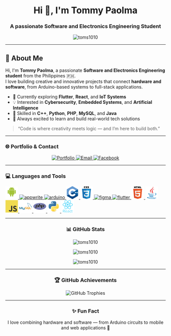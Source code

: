 <h1 align="center">Hi 👋, I'm Tommy Paolma</h1>
<h3 align="center">A passionate Software and Electronics Engineering Student</h3>

<p align="center">
  <img src="https://komarev.com/ghpvc/?username=toms1010&label=Profile%20views&color=0e75b6&style=flat" alt="toms1010" />
</p>

---

## 👋 About Me

Hi, I'm **Tommy Paolma**, a passionate **Software and Electronics Engineering student** from the Philippines 🇵🇭.  
I love building creative and innovative projects that connect **hardware and software**, from Arduino-based systems to full-stack applications.

- 🎯 Currently exploring **Flutter**, **React**, and **IoT Systems**
- 💡 Interested in **Cybersecurity**, **Embedded Systems**, and **Artificial Intelligence**
- 🔧 Skilled in **C++**, **Python**, **PHP**, **MySQL**, and **Java**
- 🚀 Always excited to learn and build real-world tech solutions  

> “Code is where creativity meets logic — and I’m here to build both.”

---

### 🌐 Portfolio & Contact

<p align="center">
  <a href="https://toms1010.github.io/portfolio-w-certifications/" target="_blank">
    <img src="https://img.shields.io/badge/My%20Portfolio-0e75b6?style=for-the-badge&logo=githubpages&logoColor=white" alt="Portfolio"/>
  </a>
  <a href="mailto:tpaolma@gmail.com">
    <img src="https://img.shields.io/badge/Email%20Me-D14836?style=for-the-badge&logo=gmail&logoColor=white" alt="Email"/>
  </a>
  <a href="https://fb.com/tommy.b.paolma" target="_blank">
    <img src="https://img.shields.io/badge/Facebook-1877F2?style=for-the-badge&logo=facebook&logoColor=white" alt="Facebook"/>
  </a>
</p>

---

<h3 align="left">💻 Languages and Tools</h3>
<p align="left"> 
<a href="https://developer.android.com" target="_blank"> <img src="https://raw.githubusercontent.com/devicons/devicon/master/icons/android/android-original-wordmark.svg" alt="android" width="40" height="40"/> </a> 
<a href="https://appwrite.io" target="_blank"> <img src="https://www.vectorlogo.zone/logos/appwriteio/appwriteio-icon.svg" alt="appwrite" width="40" height="40"/> </a> 
<a href="https://www.arduino.cc/" target="_blank"> <img src="https://cdn.worldvectorlogo.com/logos/arduino-1.svg" alt="arduino" width="40" height="40"/> </a> 
<a href="https://www.w3schools.com/cpp/" target="_blank"> <img src="https://raw.githubusercontent.com/devicons/devicon/master/icons/cplusplus/cplusplus-original.svg" alt="cplusplus" width="40" height="40"/> </a> 
<a href="https://www.w3schools.com/css/" target="_blank"> <img src="https://raw.githubusercontent.com/devicons/devicon/master/icons/css3/css3-original-wordmark.svg" alt="css3" width="40" height="40"/> </a> 
<a href="https://www.figma.com/" target="_blank"> <img src="https://www.vectorlogo.zone/logos/figma/figma-icon.svg" alt="figma" width="40" height="40"/> </a> 
<a href="https://flutter.dev" target="_blank"> <img src="https://www.vectorlogo.zone/logos/flutterio/flutterio-icon.svg" alt="flutter" width="40" height="40"/> </a> 
<a href="https://www.w3.org/html/" target="_blank"> <img src="https://raw.githubusercontent.com/devicons/devicon/master/icons/html5/html5-original-wordmark.svg" alt="html5" width="40" height="40"/> </a> 
<a href="https://www.java.com" target="_blank"> <img src="https://raw.githubusercontent.com/devicons/devicon/master/icons/java/java-original.svg" alt="java" width="40" height="40"/> </a> 
<a href="https://developer.mozilla.org/en-US/docs/Web/JavaScript" target="_blank"> <img src="https://raw.githubusercontent.com/devicons/devicon/master/icons/javascript/javascript-original.svg" alt="javascript" width="40" height="40"/> </a> 
<a href="https://www.mysql.com/" target="_blank"> <img src="https://raw.githubusercontent.com/devicons/devicon/master/icons/mysql/mysql-original-wordmark.svg" alt="mysql" width="40" height="40"/> </a> 
<a href="https://www.php.net" target="_blank"> <img src="https://raw.githubusercontent.com/devicons/devicon/master/icons/php/php-original.svg" alt="php" width="40" height="40"/> </a> 
<a href="https://www.python.org" target="_blank"> <img src="https://raw.githubusercontent.com/devicons/devicon/master/icons/python/python-original.svg" alt="python" width="40" height="40"/> </a> 
<a href="https://reactjs.org/" target="_blank"> <img src="https://raw.githubusercontent.com/devicons/devicon/master/icons/react/react-original-wordmark.svg" alt="react" width="40" height="40"/> </a> 
</p>

---

<h3 align="center">📊 GitHub Stats</h3>

<p align="center">
  <img src="https://github-readme-stats.vercel.app/api/top-langs?username=toms1010&show_icons=true&locale=en&layout=compact&theme=tokyonight" alt="toms1010" />
</p>

<p align="center">
  <img src="https://github-readme-stats.vercel.app/api?username=toms1010&show_icons=true&locale=en&theme=tokyonight" alt="toms1010" />
</p>

<p align="center">
  <img src="https://github-readme-streak-stats.herokuapp.com/?user=toms1010&theme=tokyonight" alt="toms1010" />
</p>

---

<h3 align="center">🏆 GitHub Achievements</h3>
<p align="center">
  <img src="https://github-profile-trophy.vercel.app/?username=toms1010&theme=tokyonight&no-frame=true&row=1&column=6" alt="GitHub Trophies" />
</p>

---

<h3 align="center">✨ Fun Fact</h3>
<p align="center">I love combining hardware and software — from Arduino circuits to mobile and web applications 🚀</p>
